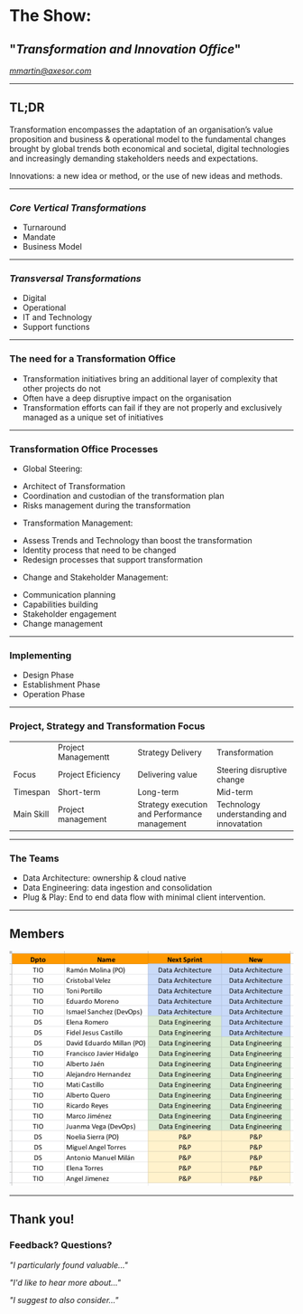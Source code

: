 <link rel="stylesheet" href="https://use.fontawesome.com/releases/v5.0.13/css/all.css" integrity="sha384-DNOHZ68U8hZfKXOrtjWvjxusGo9WQnrNx2sqG0tfsghAvtVlRW3tvkXWZh58N9jp" crossorigin="anonymous">

# <i class="fas fa-cubes"></i>  The Show: 
## "_Transformation and Innovation Office_"

<!-- .slide: data-background="/images/tvshow.png" -->
<i class="fab fa-gitlab"> mmartin@axesor.com</i>

---

## TL;DR

Transformation encompasses the adaptation of an organisation’s value proposition and business & operational model 
to the fundamental changes brought by global trends both economical and societal, digital technologies and increasingly 
demanding stakeholders needs and expectations.

Innovations: a new idea or method, or the use of new ideas and methods.

---

### <i class="fas fa-cogs"></i> _Core Vertical Transformations_

* Turnaround
* Mandate
* Business Model

---

### <i class="fas fa-cogs"></i> _Transversal Transformations_

* Digital
* Operational
* IT and Technology
* Support functions

---

###  The need for a Transformation Office

* Transformation initiatives bring an additional layer of complexity that other projects do not
* Often have a deep disruptive impact on the organisation
* Transformation efforts can fail if they are not properly and exclusively managed as a unique set of initiatives

---

### Transformation Office Processes

- Global Steering:
 * Architect of Transformation
 * Coordination and custodian of the transformation plan
 * Risks management during the transformation

- Transformation Management:
 * Assess Trends and Technology than boost the transformation
 * Identity process that need to be changed
 * Redesign processes that support transformation

- Change and Stakeholder Management:
 * Communication planning
 * Capabilities building
 * Stakeholder engagement
 * Change management

---

### Implementing 

* Design Phase 
* Establishment Phase
* Operation Phase

---

### Project, Strategy and Transformation Focus

<table>
<tr><td></td><td width="30%">Project Managementt</td><td width="30%">Strategy Delivery</td><td width=30%">Transformation</td></tr>
<tr><td>Focus</td><td>Project Eficiency</td><td>Delivering value</td><td>Steering disruptive change</td></tr>
<tr><td>Timespan</td><td>Short-term</td><td>Long-term</td><td>Mid-term</td></tr>
<tr><td>Main Skill</td><td>Project management</td><td>Strategy execution and Performance management</td><td>Technology understanding and innovatation</td></tr>
</table>

---

### The Teams

* Data Architecture: ownership & cloud native
* Data Engineering: data ingestion and consolidation
* Plug & Play: End to end data flow with minimal client intervention. 

---

## Members

![image](/images/teams.png)

<!-- .slide: data-background="/images/tvshow.png" -->

---

## Thank you!
### Feedback? Questions?

<i class="fas fa-question-circle"></i> 

_"I particularly found valuable..."_

_"I'd like to hear more about..."_

_"I suggest to also consider..."_


